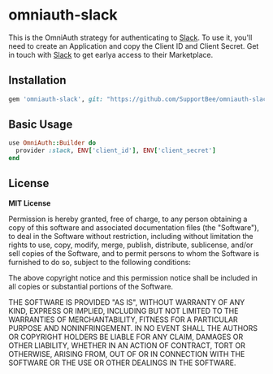 # omniauth-slack

This is the OmniAuth strategy for authenticating to [Slack](https://www.slack.com). To use it, you'll need to create an Application and copy the Client ID and Client Secret. Get in touch with [Slack](https://www.slack.com) to get earlya access to their Marketplace.

## Installation

```ruby
gem 'omniauth-slack', git: "https://github.com/SupportBee/omniauth-slack"
```

## Basic Usage

```ruby
use OmniAuth::Builder do
  provider :slack, ENV['client_id'], ENV['client_secret']
end
```

## License

**MIT License**

Permission is hereby granted, free of charge, to any person obtaining a copy of this software and associated documentation files (the "Software"), to deal in the Software without restriction, including without limitation the rights to use, copy, modify, merge, publish, distribute, sublicense, and/or sell copies of the Software, and to permit persons to whom the Software is furnished to do so, subject to the following conditions:

The above copyright notice and this permission notice shall be included in all copies or substantial portions of the Software.

THE SOFTWARE IS PROVIDED "AS IS", WITHOUT WARRANTY OF ANY KIND, EXPRESS OR IMPLIED, INCLUDING BUT NOT LIMITED TO THE WARRANTIES OF MERCHANTABILITY, FITNESS FOR A PARTICULAR PURPOSE AND NONINFRINGEMENT. IN NO EVENT SHALL THE AUTHORS OR COPYRIGHT HOLDERS BE LIABLE FOR ANY CLAIM, DAMAGES OR OTHER LIABILITY, WHETHER IN AN ACTION OF CONTRACT, TORT OR OTHERWISE, ARISING FROM, OUT OF OR IN CONNECTION WITH THE SOFTWARE OR THE USE OR OTHER DEALINGS IN THE SOFTWARE.
